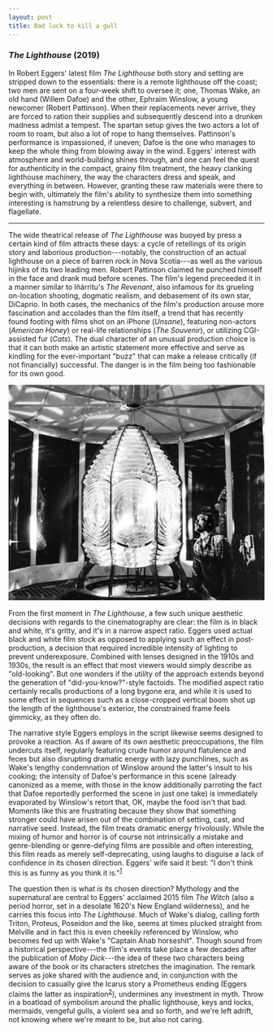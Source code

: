 ```yaml
---
layout: post
title: Bad luck to kill a gull
---
```


### _The Lighthouse_ (2019)

In Robert Eggers' latest film _The Lighthouse_ both story and setting are stripped down to the essentials: there is a remote lighthouse off the coast; two men are sent on a four-week shift to oversee it; one, Thomas Wake, an old hand (Willem Dafoe) and the other, Ephraim Winslow, a young newcomer (Robert Pattinson). When their replacements never arrive, they are forced to ration their supplies and subsequently descend into a drunken madness admist a tempest. The spartan setup gives the two actors a lot of room to roam, but also a lot of rope to hang themselves. Pattinson's performance is impassioned, if uneven; Dafoe is the one who manages to keep the whole thing from blowing away in the wind. Eggers' interest with atmosphere and world-building shines through, and one can feel the quest for authenticity in the compact, grainy film treatment, the heavy clanking lighthouse machinery, the way the characters dress and speak, and everything in between. However, granting these raw materials were there to begin with, ultimately the film's ability to synthesize them into something interesting is hamstrung by a relentless desire to challenge, subvert, and flagellate.

---

The wide theatrical release of _The Lighthouse_ was buoyed by press a certain kind of film attracts these days: a cycle of retellings of its origin story and laborious production---notably, the construction of an actual lighthouse on a piece of barren rock in Nova Scotia---as well as the various hijinks of its two leading men. Robert Pattinson claimed he punched himself in the face and drank mud before scenes. The film's legend preceeded it in a manner similar to Iñárritu's _The Revenant_, also infamous for its grueling on-location shooting, dogmatic realism, and debasement of its own star, DiCaprio. In both cases, the mechanics of the film's production arouse more fascination and accolades than the film itself, a trend that has recently found footing with films shot on an iPhone (_Unsane_), featuring non-actors (_American Honey_) or real-life relationships (_The Souvenir_), or utilizing CGI-assisted fur (_Cats_). The dual character of an unusual production choice is that it can both make an artistic statement more effective and serve as kindling for the ever-important "buzz" that can make a release critically (if not financially) successful. The danger is in the film being too fashionable for its own good.

![](/images/2020-01-21-the-lighthouse/hero.jpg)

From the first moment in _The Lighthouse_, a few such unique aesthetic decisions with regards to the cinematography are clear: the film is in black and white, it's gritty, and it's in a narrow aspect ratio. Eggers used actual black and white film stock as opposed to applying such an effect in post-production, a decision that required incredible intensity of lighting to prevent underexposure. Combined with lenses designed in the 1910s and 1930s, the result is an effect that most viewers would simply describe as "old-looking". But one wonders if the utility of the approach extends beyond the generation of "did-you-know?"-style factoids. The modified aspect ratio certainly recalls productions of a long bygone era, and while it is used to some effect in sequences such as a close-cropped vertical boom shot up the length of the lighthouse's exterior, the constrained frame feels gimmicky, as they often do.

The narrative style Eggers employs in the script likewise seems designed to provoke a reaction. As if aware of its own aesthetic preoccupations, the film undercuts itself, regularly featuring crude humor around flatulence and feces but also disrupting dramatic energy with lazy punchlines, such as Wake's lengthy condemnation of Winslow around the latter's insult to his cooking; the intensity of Dafoe's performance in this scene (already canonized as a meme, with those in the know additionally parroting the fact that Dafoe reportedly performed the scene in just one take) is immediately evaporated by Winslow's retort that, OK, maybe the food isn't that bad. Moments like this are frustrating because they show that something stronger could have arisen out of the combination of setting, cast, and narrative seed. Instead, the film treats dramatic energy frivolously. While the mixing of humor and horror is of course not intrinsically a mistake and genre-blending or genre-defying films are possible and often interesting, this film reads as merely self-deprecating, using laughs to disguise a lack of confidence in its chosen direction. Eggers' wife said it best: "I don't think this is as funny as you think it is."<sup>[1]</sup>

The question then is what _is_ its chosen direction? Mythology and the supernatural are central to Eggers' acclaimed 2015 film _The Witch_ (also a period horror, set in a desolate 1620's New England wilderness), and he carries this focus into _The Lighthouse_. Much of Wake's dialog, calling forth Triton, Proteus, Poseidon and the like, seems at times plucked straight from Melville and in fact this is even cheekily referenced by Winslow, who becomes fed up with Wake's "Captain Ahab horseshit". Though sound from a historical perspective---the film's events take place a few decades after the publication of _Moby Dick_---the idea of these two characters being aware of the book or its characters stretches the imagination. The remark serves as joke shared with the audience and, in conjunction with the decision to casually give the Icarus story a Prometheus ending (Eggers claims the latter as inspiration<sup>[2]</sup>), undermines any investment in myth. Throw in a boatload of symbolism around the phallic lighthouse, keys and locks, mermaids, vengeful gulls, a violent sea and so forth, and we're left adrift, not knowing where we're meant to be, but also not caring.

[1]: https://filmmakermagazine.com/108449-a-black-and-white-movie-in-a-stupid-aspect-ratio-robert-eggers-on-the-lighthouse/
[2]: https://www.vox.com/culture/2019/10/15/20914097/robert-eggers-lighthouse-interview-witch

